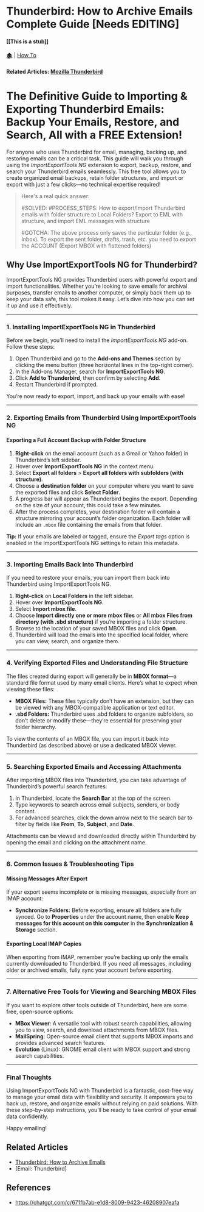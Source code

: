 # Thunderbird: How to Archive Emails Complete Guide [Needs EDITING]

####  [[This is a stub]]

[🏚️](../README.md) | [How To](/how-to/index.md)

#### Related Articles: [Mozilla Thunderbird](/email/thunderbird.md)

# The Definitive Guide to Importing & Exporting Thunderbird Emails: Backup Your Emails, Restore, and Search, All with a FREE Extension!

For anyone who uses Thunderbird for email, managing, backing up, and restoring emails can be a critical task. This guide will walk you through using the *ImportExportTools NG* extension to export, backup, restore, and search your Thunderbird emails seamlessly. This free tool allows you to create organized email backups, retain folder structures, and import or export with just a few clicks—no technical expertise required!

<blockquote>
Here's a real quick answer:

#SOLVED: #PROCESS_STEPS:  How to export/import Thunderbird emails with folder structure to Local Folders?  Export to EML with structure, and import EML messages with structure

#GOTCHA: The above process only saves the particular folder (e.g., Inbox). To export the sent folder, drafts, trash, etc. you need to export the ACCOUNT (Export MBOX with flattened folders)
</blockquote>

## Why Use ImportExportTools NG for Thunderbird?

ImportExportTools NG provides Thunderbird users with powerful export and import functionalities. Whether you’re looking to save emails for archival purposes, transfer emails to another computer, or simply back them up to keep your data safe, this tool makes it easy. Let’s dive into how you can set it up and use it effectively.

---

### 1. Installing ImportExportTools NG in Thunderbird

Before we begin, you’ll need to install the *ImportExportTools NG* add-on. Follow these steps:

1. Open Thunderbird and go to the **Add-ons and Themes** section by clicking the menu button (three horizontal lines in the top-right corner).
2. In the Add-ons Manager, search for **ImportExportTools NG**.
3. Click **Add to Thunderbird**, then confirm by selecting **Add**.
4. Restart Thunderbird if prompted.

You’re now ready to export, import, and back up your emails with ease!

---

### 2. Exporting Emails from Thunderbird Using ImportExportTools NG

#### Exporting a Full Account Backup with Folder Structure

1. **Right-click** on the email account (such as a Gmail or Yahoo folder) in Thunderbird’s left sidebar.
2. Hover over **ImportExportTools NG** in the context menu.
3. Select **Export all folders** > **Export all folders with subfolders (with structure)**.
4. Choose a **destination folder** on your computer where you want to save the exported files and click **Select Folder**.
5. A progress bar will appear as Thunderbird begins the export. Depending on the size of your account, this could take a few minutes.
6. After the process completes, your destination folder will contain a structure mirroring your account’s folder organization. Each folder will include an `.mbox` file containing the emails from that folder.

**Tip:** If your emails are labeled or tagged, ensure the *Export tags* option is enabled in the ImportExportTools NG settings to retain this metadata.

---

### 3. Importing Emails Back into Thunderbird

If you need to restore your emails, you can import them back into Thunderbird using ImportExportTools NG.

1. **Right-click** on **Local Folders** in the left sidebar.
2. Hover over **ImportExportTools NG**.
3. Select **Import mbox file**.
4. Choose **Import directly one or more mbox files** or **All mbox Files from directory (with .sbd structure)** if you’re importing a folder structure.
5. Browse to the location of your saved MBOX files and click **Open**.
6. Thunderbird will load the emails into the specified local folder, where you can view, search, and organize them.

---

### 4. Verifying Exported Files and Understanding File Structure

The files created during export will generally be in **MBOX format**—a standard file format used by many email clients. Here’s what to expect when viewing these files:

- **MBOX Files:** These files typically don’t have an extension, but they can be viewed with any MBOX-compatible application or text editor.
- **.sbd Folders:** Thunderbird uses .sbd folders to organize subfolders, so don’t delete or modify these—they’re essential for preserving your folder hierarchy.
  
To view the contents of an MBOX file, you can import it back into Thunderbird (as described above) or use a dedicated MBOX viewer.

---

### 5. Searching Exported Emails and Accessing Attachments

After importing MBOX files into Thunderbird, you can take advantage of Thunderbird’s powerful search features:

1. In Thunderbird, locate the **Search Bar** at the top of the screen.
2. Type keywords to search across email subjects, senders, or body content.
3. For advanced searches, click the down arrow next to the search bar to filter by fields like **From**, **To**, **Subject**, and **Date**.

Attachments can be viewed and downloaded directly within Thunderbird by opening the email and clicking on the attachment name.

---

### 6. Common Issues & Troubleshooting Tips

#### Missing Messages After Export

If your export seems incomplete or is missing messages, especially from an IMAP account:

- **Synchronize Folders:** Before exporting, ensure all folders are fully synced. Go to **Properties** under the account name, then enable **Keep messages for this account on this computer** in the **Synchronization & Storage** section.
  
#### Exporting Local IMAP Copies

When exporting from IMAP, remember you’re backing up only the emails currently downloaded to Thunderbird. If you need all messages, including older or archived emails, fully sync your account before exporting.

---

### 7. Alternative Free Tools for Viewing and Searching MBOX Files

If you want to explore other tools outside of Thunderbird, here are some free, open-source options:

- **MBox Viewer**: A versatile tool with robust search capabilities, allowing you to view, search, and download attachments from MBOX files.
- **MailSpring**: Open-source email client that supports MBOX imports and provides advanced search features.
- **Evolution** (Linux): GNOME email client with MBOX support and strong search capabilities.

---

### Final Thoughts

Using ImportExportTools NG with Thunderbird is a fantastic, cost-free way to manage your email data with flexibility and security. It empowers you to back up, restore, and organize emails without relying on paid solutions. With these step-by-step instructions, you’ll be ready to take control of your email data confidently.

Happy emailing!

## Related Articles

- [Thunderbird: How to Archive Emails](/how-to/tbird-archive-emails.md)
- [Email: Thunderbird]


## References

- https://chatgpt.com/c/671fb7ab-e1d8-8009-9423-46208907eafa